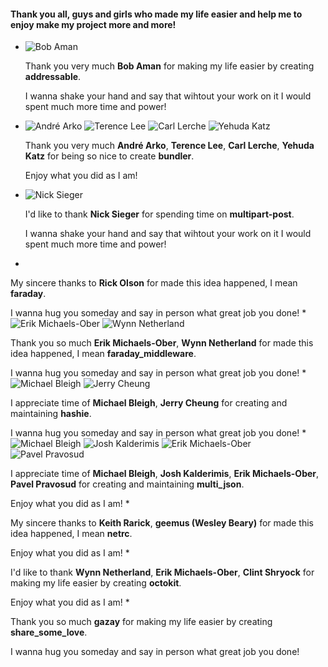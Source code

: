#### Thank you all, guys and girls who made my life easier and help me to enjoy make my project more and more!

*  
    ![Bob Aman](https://secure.gravatar.com/avatar/56ee28134dd0776825445e3551979b14?d=https://a248.e.akamai.net/assets.github.com%2Fimages%2Fgravatars%2Fgravatar-user-420.png)
   

   Thank you very much **Bob Aman**
   for making my life easier by creating **addressable**.

   I wanna shake your hand and say that wihtout your work on it I would spent much more time and power!
*  
    ![André Arko](https://secure.gravatar.com/avatar/4c3ed917e59156a36212d48155831482?d=https://a248.e.akamai.net/assets.github.com%2Fimages%2Fgravatars%2Fgravatar-user-420.png) ![Terence Lee](https://secure.gravatar.com/avatar/efb7c66871043330ce1310a9bdd0aaf6?d=https://a248.e.akamai.net/assets.github.com%2Fimages%2Fgravatars%2Fgravatar-user-420.png) ![Carl Lerche](https://secure.gravatar.com/avatar/da5274b27cc6c0f505495bf5d504575d?d=https://a248.e.akamai.net/assets.github.com%2Fimages%2Fgravatars%2Fgravatar-user-420.png) ![Yehuda Katz](https://secure.gravatar.com/avatar/428167a3ec72235ba971162924492609?d=https://a248.e.akamai.net/assets.github.com%2Fimages%2Fgravatars%2Fgravatar-user-420.png)
   

   Thank you very much **André Arko**, **Terence Lee**, **Carl Lerche**, **Yehuda Katz**
   for being so nice to create **bundler**.

   Enjoy what you did as I am!
*  
    ![Nick Sieger](https://secure.gravatar.com/avatar/526d60de6472502bb570a9df2842b33b?d=https://a248.e.akamai.net/assets.github.com%2Fimages%2Fgravatars%2Fgravatar-user-420.png)
   

   I'd like to thank **Nick Sieger**
   for spending time on **multipart-post**.

   I wanna shake your hand and say that wihtout your work on it I would spent much more time and power!
*  

   My sincere thanks to **Rick Olson**
   for made this idea happened, I mean **faraday**.

   I wanna hug you someday and say in person what great job you done!
*  
    ![Erik Michaels-Ober](https://secure.gravatar.com/avatar/1f74b13f1e5c6c69cb5d7fbaabb1e2cb?d=https://a248.e.akamai.net/assets.github.com%2Fimages%2Fgravatars%2Fgravatar-user-420.png) ![Wynn Netherland](https://secure.gravatar.com/avatar/7e19cd5486b5d6dc1ef90e671ba52ae0?d=https://a248.e.akamai.net/assets.github.com%2Fimages%2Fgravatars%2Fgravatar-user-420.png)
   

   Thank you so much **Erik Michaels-Ober**, **Wynn Netherland**
   for made this idea happened, I mean **faraday_middleware**.

   I wanna hug you someday and say in person what great job you done!
*  
    ![Michael Bleigh](https://secure.gravatar.com/avatar/69dc78b59ef008c58e6e842f9f3e0624?d=https://a248.e.akamai.net/assets.github.com%2Fimages%2Fgravatars%2Fgravatar-user-420.png) ![Jerry Cheung](https://secure.gravatar.com/avatar/acd4b5803e806bf0ed70299f15cd6d18?d=https://a248.e.akamai.net/assets.github.com%2Fimages%2Fgravatars%2Fgravatar-user-420.png)
   

   I appreciate time of **Michael Bleigh**, **Jerry Cheung**
   for creating and maintaining **hashie**.

   I wanna hug you someday and say in person what great job you done!
*  
    ![Michael Bleigh](https://secure.gravatar.com/avatar/69dc78b59ef008c58e6e842f9f3e0624?d=https://a248.e.akamai.net/assets.github.com%2Fimages%2Fgravatars%2Fgravatar-user-420.png) ![Josh Kalderimis](https://secure.gravatar.com/avatar/21b21efe14359ec323f9a70464b91e39?d=https://a248.e.akamai.net/assets.github.com%2Fimages%2Fgravatars%2Fgravatar-user-420.png) ![Erik Michaels-Ober](https://secure.gravatar.com/avatar/1f74b13f1e5c6c69cb5d7fbaabb1e2cb?d=https://a248.e.akamai.net/assets.github.com%2Fimages%2Fgravatars%2Fgravatar-user-420.png) ![Pavel Pravosud](https://secure.gravatar.com/avatar/df08a0889bad0229c372f702976a3da6?d=https://a248.e.akamai.net/assets.github.com%2Fimages%2Fgravatars%2Fgravatar-user-420.png)
   

   I appreciate time of **Michael Bleigh**, **Josh Kalderimis**, **Erik Michaels-Ober**, **Pavel Pravosud**
   for creating and maintaining **multi_json**.

   Enjoy what you did as I am!
*  

   My sincere thanks to **Keith Rarick**, **geemus (Wesley Beary)**
   for made this idea happened, I mean **netrc**.

   Enjoy what you did as I am!
*  

   I'd like to thank **Wynn Netherland**, **Erik Michaels-Ober**, **Clint Shryock**
   for making my life easier by creating **octokit**.

   Enjoy what you did as I am!
*  

   Thank you so much **gazay**
   for making my life easier by creating **share_some_love**.

   I wanna hug you someday and say in person what great job you done!

